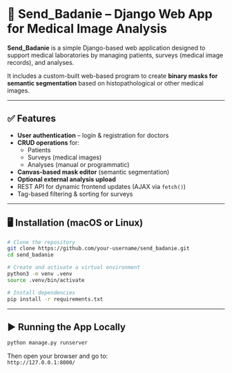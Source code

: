 # 🧪 Send_Badanie – Django Web App for Medical Image Analysis

**Send_Badanie** is a simple Django-based web application designed to support medical laboratories by managing patients, surveys (medical image records), and analyses.

It includes a custom-built web-based program to create **binary masks for semantic segmentation** based on histopathological or other medical images.

---

## ✅ Features

- **User authentication** – login & registration for doctors
- **CRUD operations** for:
  - Patients
  - Surveys (medical images)
  - Analyses (manual or programmatic)
- **Canvas-based mask editor** (semantic segmentation)
- **Optional external analysis upload**
- REST API for dynamic frontend updates (AJAX via `fetch()`)
- Tag-based filtering & sorting for surveys

---

## 🖥️ Installation (macOS or Linux)

```bash
# Clone the repository
git clone https://github.com/your-username/send_badanie.git
cd send_badanie

# Create and activate a virtual environment
python3 -m venv .venv
source .venv/bin/activate

# Install dependencies
pip install -r requirements.txt
```

---

## ▶️ Running the App Locally

```bash
python manage.py runserver
```

Then open your browser and go to:  
`http://127.0.0.1:8000/`
